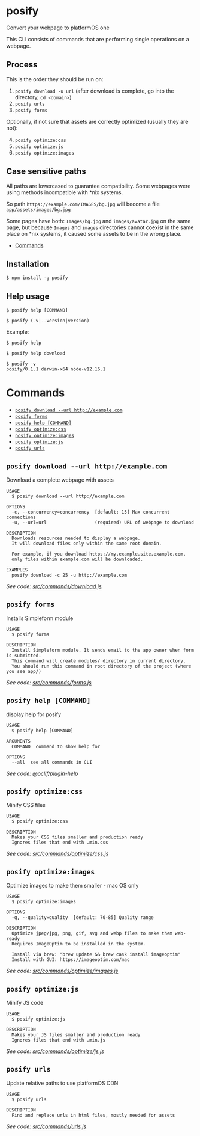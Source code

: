 posify
======

Convert your webpage to platformOS one

This CLI consists of commands that are performing single operations on a webpage.

## Process

This is the order they should be run on:

1. `posify download -u url` (after download is complete, go into the directory, `cd <domain>`)
2. `posify urls`
3. `posify forms`

Optionally, if not sure that assets are correctly optimized (usually they are not): 

4. `posify optimize:css`
5. `posify optimize:js`
6. `posify optimize:images`

## Case sensitive paths

All paths are lowercased to guarantee compatibility. Some webpages were using methods incompatible with *nix systems.

So path `https://example.com/IMAGES/bg.jpg` will become a file `app/assets/images/bg.jpg`

Some pages have both: `Images/bg.jpg` and `images/avatar.jpg` on the same page, but because `Images` and `images` directories cannot coexist in the same place on *nix systems, it caused some assets to be in the wrong place.

<!-- toc -->
* [Commands](#commands)
<!-- tocstop -->

## Installation
```sh-session
$ npm install -g posify
```

## Help usage
```sh-session
$ posify help [COMMAND]

$ posify (-v|--version|version)
```

Example:

```sh-session
$ posify help

$ posify help download
```

```sh-session
$ posify -v
posify/0.1.1 darwin-x64 node-v12.16.1
```


# Commands
<!-- commands -->
* [`posify download --url http://example.com`](#posify-download---url-httpexamplecom)
* [`posify forms`](#posify-forms)
* [`posify help [COMMAND]`](#posify-help-command)
* [`posify optimize:css`](#posify-optimizecss)
* [`posify optimize:images`](#posify-optimizeimages)
* [`posify optimize:js`](#posify-optimizejs)
* [`posify urls`](#posify-urls)

## `posify download --url http://example.com`

Download a complete webpage with assets

```
USAGE
  $ posify download --url http://example.com

OPTIONS
  -c, --concurrency=concurrency  [default: 15] Max concurrent connections
  -u, --url=url                  (required) URL of webpage to download

DESCRIPTION
  Downloads resources needed to display a webpage.
  It will download files only within the same root domain.

  For example, if you download https://my.example.site.example.com,
  only files within example.com will be downloaded.

EXAMPLES
  posify download -c 25 -u http://example.com
```

_See code: [src/commands/download.js](https://github.com/mdyd-dev/posify/blob/v0.1.2/src/commands/download.js)_

## `posify forms`

Installs Simpleform module

```
USAGE
  $ posify forms

DESCRIPTION
  Install Simpleform module. It sends email to the app owner when form is submitted.
  This command will create modules/ directory in current directory.
  You should run this command in root directory of the project (where you see app/)
```

_See code: [src/commands/forms.js](https://github.com/mdyd-dev/posify/blob/v0.1.2/src/commands/forms.js)_

## `posify help [COMMAND]`

display help for posify

```
USAGE
  $ posify help [COMMAND]

ARGUMENTS
  COMMAND  command to show help for

OPTIONS
  --all  see all commands in CLI
```

_See code: [@oclif/plugin-help](https://github.com/oclif/plugin-help/blob/v2.2.3/src/commands/help.ts)_

## `posify optimize:css`

Minify CSS files

```
USAGE
  $ posify optimize:css

DESCRIPTION
  Makes your CSS files smaller and production ready
  Ignores files that end with .min.css
```

_See code: [src/commands/optimize/css.js](https://github.com/mdyd-dev/posify/blob/v0.1.2/src/commands/optimize/css.js)_

## `posify optimize:images`

Optimize images to make them smaller - mac OS only

```
USAGE
  $ posify optimize:images

OPTIONS
  -q, --quality=quality  [default: 70-85] Quality range

DESCRIPTION
  Optimize jpeg/jpg, png, gif, svg and webp files to make them web-ready
  Requires ImageOptim to be installed in the system.

  Install via brew: "brew update && brew cask install imageoptim"
  Install with GUI: https://imageoptim.com/mac
```

_See code: [src/commands/optimize/images.js](https://github.com/mdyd-dev/posify/blob/v0.1.2/src/commands/optimize/images.js)_

## `posify optimize:js`

Minify JS code

```
USAGE
  $ posify optimize:js

DESCRIPTION
  Makes your JS files smaller and production ready
  Ignores files that end with .min.js
```

_See code: [src/commands/optimize/js.js](https://github.com/mdyd-dev/posify/blob/v0.1.2/src/commands/optimize/js.js)_

## `posify urls`

Update relative paths to use platformOS CDN

```
USAGE
  $ posify urls

DESCRIPTION
  Find and replace urls in html files, mostly needed for assets
```

_See code: [src/commands/urls.js](https://github.com/mdyd-dev/posify/blob/v0.1.2/src/commands/urls.js)_
<!-- commandsstop -->
